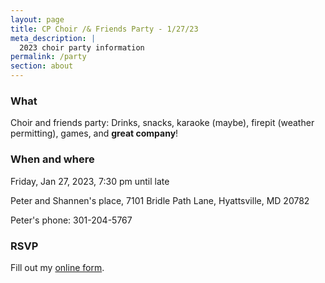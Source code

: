 ```yaml
---
layout: page
title: CP Choir /& Friends Party - 1/27/23
meta_description: |
  2023 choir party information 
permalink: /party
section: about
---
```


### What

Choir and friends party: Drinks, snacks, karaoke (maybe), firepit (weather permitting), games, and 
**great company**!

### When and where

Friday, Jan 27, 2023, 7:30 pm until late

Peter and Shannen's place, 7101 Bridle Path Lane, Hyattsville, MD 20782

Peter's phone: 301-204-5767

### RSVP

<div id="wufoo-zvmbipn10wz6d0"> Fill out my <a href="https://pburkholder.wufoo.com/forms/zvmbipn10wz6d0">online form</a>. 
</div>
<script 
type="text/javascript"> var zvmbipn10wz6d0; (function(d, t) { var s = d.createElement(t), options = { 'userName':'pburkholder', 'formHash':'zvmbipn10wz6d0', 'autoResize':true, 'height':'456', 'async':true, 'host':'wufoo.com', 'header':'show', 'ssl':true }; s.src = ('https:' == d.location.protocol ?'https://':'http://') + 'secure.wufoo.com/scripts/embed/form.js'; s.onload = s.onreadystatechange = function() { var rs = this.readyState; if (rs) if (rs != 'complete') if (rs != 'loaded') return; try { zvmbipn10wz6d0 = new WufooForm(); zvmbipn10wz6d0.initialize(options); zvmbipn10wz6d0.display(); } catch (e) { } }; var scr = d.getElementsByTagName(t)[0], par = scr.parentNode; par.insertBefore(s, scr); })(document, 'script'); 
</script>
